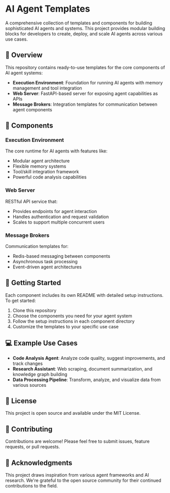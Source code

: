 # AI Agent Templates

A comprehensive collection of templates and components for building sophisticated AI agents and systems. This project provides modular building blocks for developers to create, deploy, and scale AI agents across various use cases.

## 🌟 Overview

This repository contains ready-to-use templates for the core components of AI agent systems:

- **Execution Environment**: Foundation for running AI agents with memory management and tool integration
- **Web Server**: FastAPI-based server for exposing agent capabilities as APIs
- **Message Brokers**: Integration templates for communication between agent components

## 🧩 Components

### Execution Environment

The core runtime for AI agents with features like:
- Modular agent architecture
- Flexible memory systems 
- Tool/skill integration framework
- Powerful code analysis capabilities

### Web Server

RESTful API service that:
- Provides endpoints for agent interaction
- Handles authentication and request validation
- Scales to support multiple concurrent users

### Message Brokers

Communication templates for:
- Redis-based messaging between components
- Asynchronous task processing
- Event-driven agent architectures

## 🚀 Getting Started

Each component includes its own README with detailed setup instructions. To get started:

1. Clone this repository
2. Choose the components you need for your agent system
3. Follow the setup instructions in each component directory
4. Customize the templates to your specific use case

## 💻 Example Use Cases

- **Code Analysis Agent**: Analyze code quality, suggest improvements, and track changes
- **Research Assistant**: Web scraping, document summarization, and knowledge graph building
- **Data Processing Pipeline**: Transform, analyze, and visualize data from various sources

## 📄 License

This project is open source and available under the MIT License.

## 🤝 Contributing

Contributions are welcome! Please feel free to submit issues, feature requests, or pull requests.

## 🙏 Acknowledgments

This project draws inspiration from various agent frameworks and AI research. We're grateful to the open source community for their continued contributions to the field.
